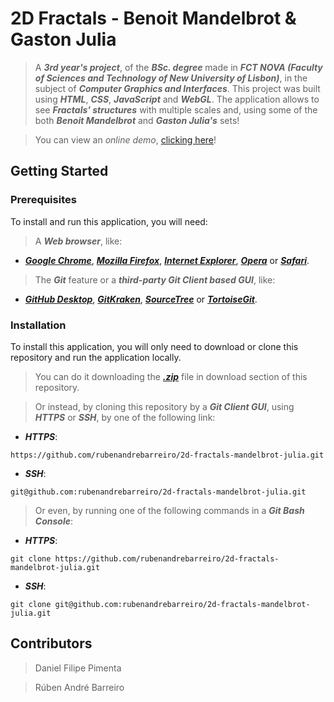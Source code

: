 # 2D Fractals - Benoit Mandelbrot & Gaston Julia
> A **_3rd year's project_**, of the **_BSc. degree_** made in **_FCT NOVA (Faculty of Sciences and Technology of New University of Lisbon)_**, in the subject of **_Computer Graphics and Interfaces_**. This project was built using **_HTML_**, **_CSS_**, **_JavaScript_** and **_WebGL_**. The application allows to see **_Fractals' structures_** with multiple scales and, using some of the both **_Benoit Mandelbrot_** and **_Gaston Julia's_** sets!

> You can view an _online demo_, [clicking here](https://rubenandrebarreiro.github.io/projects/webgl/2d-fractals-mandelbrot-julia/2d-fractals-mandelbrot-julia.html)!

## Getting Started

### Prerequisites
To install and run this application, you will need:
> A **_Web browser_**, like:
* [**_Google Chrome_**](https://www.google.com/chrome/), [**_Mozilla Firefox_**](https://www.mozilla.org/), [**_Internet Explorer_**](https://www.microsoft.com/download/internet-explorer.aspx), [**_Opera_**](https://www.opera.com/) or [**_Safari_**](https://www.apple.com/safari/).
> The **_Git_** feature or a **_third-party Git Client based GUI_**, like:
* [**_GitHub Desktop_**](https://desktop.github.com/), [**_GitKraken_**](https://www.gitkraken.com/), [**_SourceTree_**](https://www.sourcetreeapp.com/) or [**_TortoiseGit_**](https://tortoisegit.org/).

### Installation
To install this application, you will only need to download or clone this repository and run the application locally.

> You can do it downloading the [**_.zip_**](https://github.com/rubenandrebarreiro/2D-fractals-mandelbrot-julia/archive/master.zip) file in download section of this repository.

> Or instead, by cloning this repository by a **_Git Client GUI_**, using **_HTTPS_** or **_SSH_**, by one of the following link:
* **_HTTPS_**:
```
https://github.com/rubenandrebarreiro/2d-fractals-mandelbrot-julia.git
```
* **_SSH_**:
```
git@github.com:rubenandrebarreiro/2d-fractals-mandelbrot-julia.git
```

> Or even, by running one of the following commands in a **_Git Bash Console_**:
* **_HTTPS_**:
```
git clone https://github.com/rubenandrebarreiro/2d-fractals-mandelbrot-julia.git
```
* **_SSH_**:
```
git clone git@github.com:rubenandrebarreiro/2d-fractals-mandelbrot-julia.git
```

## Contributors
> Daniel Filipe Pimenta

> Rúben André Barreiro
